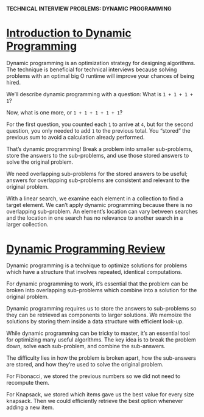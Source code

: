#### TECHNICAL INTERVIEW PROBLEMS: DYNAMIC PROGRAMMING

# [Introduction to Dynamic Programming](https://www.codecademy.com/courses/technical-interview-practice-python/lessons/tip-dynamic-programming/exercises/dynamic-programming-intro)

Dynamic programming is an optimization strategy for designing algorithms. 
The technique is beneficial for technical interviews because solving problems with an optimal big O runtime will improve your chances of being hired.

We’ll describe dynamic programming with a question: 
What is `1 + 1 + 1 + 1`?

Now, what is one more, or `1 + 1 + 1 + 1 + 1`?

For the first question, you counted each `1` to arrive at `4`, but for the second question, you only needed to add `1` to the previous total. 
You “stored” the previous sum to avoid a calculation already performed.

That’s dynamic programming! 
Break a problem into smaller sub-problems, store the answers to the sub-problems, and use those stored answers to solve the original problem.

We need overlapping sub-problems for the stored answers to be useful; 
answers for overlapping sub-problems are consistent and relevant to the original problem.

With a linear search, we examine each element in a collection to find a target element. 
We can’t apply dynamic programming because there is no overlapping sub-problem. 
An element’s location can vary between searches and the location in one search has no relevance to another search in a larger collection.

# [Dynamic Programming Review](https://www.codecademy.com/courses/technical-interview-practice-python/lessons/tip-dynamic-programming/exercises/dynamic-programming-review)

Dynamic programming is a technique to optimize solutions for problems which have a structure that involves repeated, identical computations.

For dynamic programming to work, it’s essential that the problem can be broken into overlapping sub-problems which combine into a solution for the original problem.

Dynamic programming requires us to store the answers to sub-problems so they can be retrieved as components to larger solutions. 
We memoize the solutions by storing them inside a data structure with efficient look-up.

While dynamic programming can be tricky to master, it’s an essential tool for optimizing many useful algorithms. 
The key idea is to break the problem down, solve each sub-problem, and combine the sub-answers.

The difficulty lies in how the problem is broken apart, how the sub-answers are stored, and how they’re used to solve the original problem.

For Fibonacci, we stored the previous numbers so we did not need to recompute them.

For Knapsack, we stored which items gave us the best value for every size knapsack. 
Then we could efficiently retrieve the best option whenever adding a new item.
